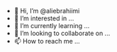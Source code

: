 - 👋 Hi, I’m @aliebrahiimi
- 👀 I’m interested in ...
- 🌱 I’m currently learning ...
- 💞️ I’m looking to collaborate on ...
- 📫 How to reach me ...

<!---
aliebrahiimi/aliebrahiimi is a ✨ special ✨ repository because its `README.md` (this file) appears on your GitHub profile.
You can click the Preview link to take a look at your changes.
--->
